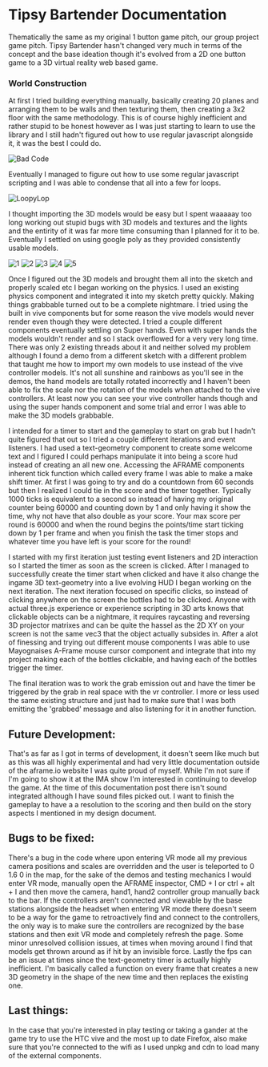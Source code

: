 # Tipsy Bartender Documentation

Thematically the same as my original 1 button game pitch, our group project game pitch. Tipsy Bartender hasn't changed very much in terms of the concept and the base ideation though it's evolved from a 2D one button game to a 3D virtual reality web based game. 

### World Construction

At first I tried building everything manually, basically creating 20 planes and arranging them to be walls and then texturing them, then creating a 3x2 floor with the same methodology. This is of course highly inefficient and rather stupid to be honest however as I was just starting to learn to use the library and I still hadn't figured out how to use regular javascript alongside it, it was the best I could do. 

![Bad Code](https://github.com/w1tness/tipSyBartenderz/blob/master/Documentation/bd.png)

Eventually I managed to figure out how to use some regular javascript scripting and I was able to condense that all into a few for loops.

![LoopyLop](https://github.com/w1tness/tipSyBartenderz/blob/master/Documentation/for.png)

I thought importing the 3D models would be easy but I spent waaaaay too long working out stupid bugs with 3D models and textures and the lights and the entirity of it was far more time consuming than I planned for it to be. Eventually I settled on using google poly as they provided consistently usable models.

![1](https://github.com/w1tness/tipSyBartenderz/blob/master/Documentation/1.png)
![2](https://github.com/w1tness/tipSyBartenderz/blob/master/Documentation/2.png)
![3](https://github.com/w1tness/tipSyBartenderz/blob/master/Documentation/3.png)
![4](https://github.com/w1tness/tipSyBartenderz/blob/master/Documentation/4.png)
![5](https://github.com/w1tness/tipSyBartenderz/blob/master/Documentation/5.png)

Once I figured out the 3D models and brought them all into the sketch and properly scaled etc I began working on the physics. I used an existing physics component and integrated it into my sketch pretty quickly. Making things grabbable turned out to be a complete nightmare. I tried using the built in vive components but for some reason the vive models would never render even though they were detected. I tried a couple different components eventually settling on Super hands. Even with super hands the models wouldn't render and so I stack overflowed for a very very long time. There was only 2 existing threads about it and neither solved my problem although I found a demo from a different sketch with a different problem that taught me how to import my own models to use instead of the vive controller models. It's not all sunshine and rainbows as you'll see in the demos, the hand models are totally rotated incorrectly and I haven't been able to fix the scale nor the rotation of the models when attached to the vive controllers. At least now you can see your vive controller hands though and using the super hands component and some trial and error I was able to make the 3D models grabbable. 

I intended for a timer to start and the gameplay to start on grab but I hadn't quite figured that out so I tried a couple different iterations and event listeners. I had used a text-geometry component to create some welcome text and I figured I could perhaps manipulate it into being a score hud instead of creating an all new one. Accessing the AFRAME components inherent tick function which called every frame I was able to make a make shift timer. At first I was going to try and do a countdown from 60 seconds but then I realized I could tie in the score and the timer together. Typically 1000 ticks is equivalent to a second so instead of having my original counter being 60000 and counting down by 1 and only having it show the time, why not have that also double as your score. Your max score per round is 60000 and when the round begins the points/time start ticking down by 1 per frame and when you finish the task the timer stops and whatever time you have left is your score for the round! 

I started with my first iteration just testing event listeners and 2D interaction so I started the timer as soon as the screen is clicked. After I managed to successfully create the timer start when clicked and have it also change the ingame 3D text-geometry into a live evolving HUD I began working on the next iteration. The next iteration focused on specific clicks, so instead of clicking anywhere on the screen the bottles had to be clicked. Anyone with actual three.js experience or experience scripting in 3D arts knows that clickable objects can be a nightmare, it requires raycasting and reversing 3D projector matrixes and can be quite the hassel as the 2D XY on your screen is not the same vec3 that the object actually subsides in. After a alot of finessing and trying out different mouse components I was able to use Mayognaises A-Frame mouse cursor component and integrate that into my project making each of the bottles clickable, and having each of the bottles trigger the timer. 

The final iteration was to work the grab emission out and have the timer be triggered by the grab in real space with the vr controller. I more or less used the same existing structure and just had to make sure that I was both emitting the 'grabbed' message and also listening for it in another function. 

## Future Development:
That's as far as I got in terms of development, it doesn't seem like much but as this was all highly experimental and had very little documentation outside of the aframe.io website I was quite proud of myself. While I'm not sure if I'm going to show it at the IMA show I'm interested in continuing to develop the game. At the time of this documentation post there isn't sound integrated although I have sound files picked out. I want to finish the gameplay to have a a resolution to the scoring and then build on the story aspects I mentioned in my design document. 

## Bugs to be fixed:
There's a bug in the code where upon entering VR mode all my previous camera positions and scales are overridden and the user is teleported to 0 1.6 0 in the map, for the sake of the demos and testing mechanics I would enter VR mode, manually open the AFRAME inspector, CMD + I or ctrl + alt + I and then move the camera, hand1, hand2 controller group manually back to the bar. If the controllers aren't connected and viewable by the base stations alongside the headset when entering VR mode there doesn't seem to be a way for the game to retroactively find and connect to the controllers, the only way is to make sure the controllers are recognized by the base stations and then exit VR mode and completely refresh the page. Some minor unresolved collision issues, at times when moving around I find that models get thrown around as if hit by an invisible force. Lastly the fps can be an issue at times since the text-geometry timer is actually highly inefficient. I'm basically called a function on every frame that creates a new 3D geometry in the shape of the new time and then replaces the existing one. 

## Last things:
In the case that you're interested in play testing or taking a gander at the game try to use the HTC vive and the most up to date Firefox, also make sure that you're connected to the wifi as I used unpkg and cdn to load many of the external components.

